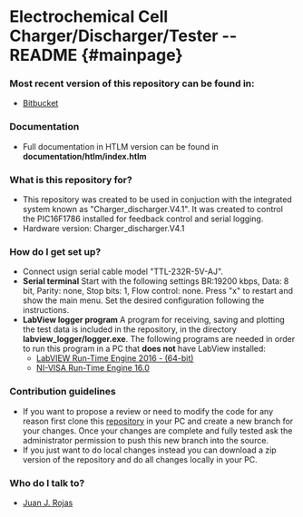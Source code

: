 Electrochemical Cell Charger/Discharger/Tester -- README {#mainpage}
============

### Most recent version of this repository can be found in: ###

* [Bitbucket](https://bitbucket.org/juanjorojash/cell_charger_discharger/src/master/)

### Documentation ###

* Full documentation in HTLM version can be found in **documentation/htlm/index.htlm**

### What is this repository for? ###

* This repository was created to be used in conjuction with the integrated system known as "Charger_discharger.V4.1". It was created to control the PIC16F1786 installed for feedback control and serial logging.
* Hardware version: Charger_discharger.V4.1

### How do I get set up? ###

* Connect usign serial cable model "TTL-232R-5V-AJ". 
* **Serial terminal** Start with the following settings BR:19200 kbps, Data: 8 bit, Parity: none, Stop bits: 1, Flow control: none. Press "x" to restart and show the main menu. Set the desired configuration following the instructions.
* **LabView logger program** A program for receiving, saving and plotting the test data is included in the repository, in the directory **labview_logger/logger.exe**. The following programs are needed in order to run this program in a PC that **does not** have LabView installed:
	* [LabVIEW Run-Time Engine 2016 - (64-bit)](http://www.ni.com/download/labview-run-time-engine-2016/6067/en/) 
	* [NI-VISA Run-Time Engine 16.0](http://www.ni.com/download/ni-visa-run-time-engine-16.0/6188/en/)

### Contribution guidelines ###

* If you want to propose a review or need to modify the code for any reason first clone this [repository](https://bitbucket.org/juanjorojash/cell_charger_discharger/src/master/) in your PC and create a new branch for your changes. Once your changes are complete and fully tested ask the administrator permission to push this new branch into the source.
* If you just want to do local changes instead you can download a zip version of the repository and do all changes locally in your PC. 

### Who do I talk to? ###

* [Juan J. Rojas](mailto:juan.rojas@itcr.ac.cr)
